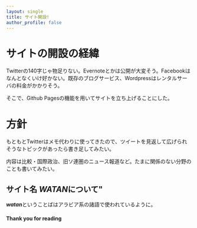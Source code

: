 ```yaml
---
layout: single
title: サイト開設!
author_profile: false
---
```


# サイトの開設の経緯
Twitterの140字じゃ物足りない。Evernoteとかは公開が大変そう。Facebookはなんとなくいけ好かない。既存のブログサービス、Wordpressはレンタルサーバの料金がかかりそう。

そこで、Github Pagesの機能を用いてサイトを立ち上げることにした。

# 方針
もともとTwitterはメモ代わりに使ってきたので、ツイートを見返して広げられそうなトピックがあったら書き足してみたい。

内容は比較・国際政治、旧ソ連圏のニュース報道など。たまに関係のない分野のことも書いてみたい。


## サイト名 ***WATAN***について"
***watan***ということばはアラビア系の諸語で使われているように。



#### Thank you for reading
